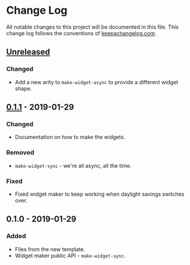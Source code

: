 # Change Log
All notable changes to this project will be documented in this file. This change log follows the conventions of [keepachangelog.com](http://keepachangelog.com/).

## [Unreleased]
### Changed
- Add a new arity to `make-widget-async` to provide a different widget shape.

## [0.1.1] - 2019-01-29
### Changed
- Documentation on how to make the widgets.

### Removed
- `make-widget-sync` - we're all async, all the time.

### Fixed
- Fixed widget maker to keep working when daylight savings switches over.

## 0.1.0 - 2019-01-29
### Added
- Files from the new template.
- Widget maker public API - `make-widget-sync`.

[Unreleased]: https://github.com/your-name/chapter-3/compare/0.1.1...HEAD
[0.1.1]: https://github.com/your-name/chapter-3/compare/0.1.0...0.1.1
